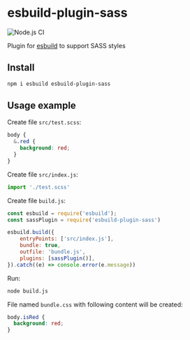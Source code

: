 # esbuild-plugin-sass

![Node.js CI](https://github.com/koluch/esbuild-plugin-sass/workflows/Node.js%20CI/badge.svg)

Plugin for [esbuild](https://esbuild.github.io/) to support SASS styles

## Install

```bash
npm i esbuild esbuild-plugin-sass
```

## Usage example

Create file `src/test.scss`:

```scss
body {
  &.red {
    background: red;
  }
}
```

Create file `src/index.js`:

```js
import './test.scss'
```


Create file `build.js`:

```js
const esbuild = require('esbuild');
const sassPlugin = require('esbuild-plugin-sass')

esbuild.build({
    entryPoints: ['src/index.js'],
    bundle: true,
    outfile: 'bundle.js',
    plugins: [sassPlugin()],
}).catch((e) => console.error(e.message))
```

Run:

```bash
node build.js
```

File named `bundle.css` with following content will be created:

```css
body.isRed {
  background: red;
}
```
